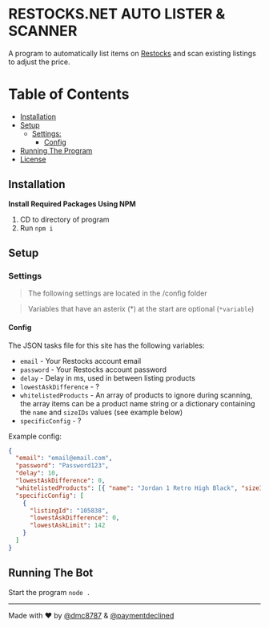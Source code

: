 # RESTOCKS.NET AUTO LISTER & SCANNER

A program to automatically list items on [Restocks](https://restocks.co.uk/) and scan existing listings to adjust the price.

# Table of Contents

- [Installation](#installation)
- [Setup](#setup)
  - [Settings:](#settings)
    - [Config](#config)
- [Running The Program](#running-the-program)
- [License](#license)

## Installation

**Install Required Packages Using NPM**

1. CD to directory of program
2. Run `npm i`

## Setup

### Settings

> The following settings are located in the /config folder

> Variables that have an asterix (*) at the start are optional (`*variable`)

#### Config

The JSON tasks file for this site has the following variables:

- `email` - Your Restocks account email
- `password` - Your Restocks account password
- `delay` - Delay in ms, used in between listing products
- `lowestAskDifference` - ?
- `whitelistedProducts` - An array of products to ignore during scanning, the array items can be a product name string or a dictionary containing the `name` and `sizeIDs` values (see example below)
- `specificConfig` - ?

Example config:

```json
{
  "email": "email@email.com",
  "password": "Password123",
  "delay": 10,
  "lowestAskDifference": 0,
  "whitelistedProducts": [{ "name": "Jordan 1 Retro High Black", "sizeIDs": ["5", "22"] }],
  "specificConfig": [
    {
      "listingId": "105838",
      "lowestAskDifference": 0,
      "lowestAskLimit": 142
    }
  ]
}
```

## Running The Bot

Start the program `node .`

---

Made with ❤ by [@dmc8787](https://twitter.com/dmc8787) & [@paymentdeclined](https://twitter.com/paymentdecIined)
